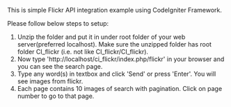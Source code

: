 This is simple Flickr API integration example using CodeIgniter Framework.

Please follow below steps to setup:
1) Unzip the folder and put it in under root folder of your web server(preferred localhost). Make sure the unzipped 
folder has root folder CI_flickr (i.e. not like CI_flickr/CI_flickr).
2) Now type 'http://localhost/ci_flickr/index.php/flickr' in your browser and you can see the search page.
3) Type any word(s) in textbox and click 'Send' or press 'Enter'. You will see images from flickr.
4) Each page contains 10 images of search with pagination. Click on page number to go to that page.